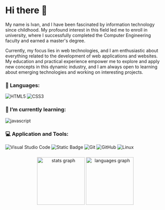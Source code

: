 # Hi there 👋

My name is Ivan, and I have been fascinated by information technology since childhood. My profound interest in this field led me to enroll in university, where I successfully completed the Computer Engineering faculty and earned a master's degree.

Currently, my focus lies in web technologies, and I am enthusiastic about everything related to the development of web applications and websites. My education and practical experience empower me to explore and apply new concepts in this dynamic industry, and I am always open to learning about emerging technologies and working on interesting projects.

### 📜 Languages:

![HTML5](https://img.shields.io/badge/html5-%23E34F26.svg?style=for-the-badge&logo=html5&logoColor=white)
![CSS3](https://img.shields.io/badge/css3-%231572B6.svg?style=for-the-badge&logo=css3&logoColor=white)

### 🌱 I’m currently learning:

![javascript](https://img.shields.io/badge/javascript%20-%23323330.svg?&style=for-the-badge&logo=javascript&logoColor=%23F7DF1E)

### 💻 Application and Tools:

![Visual Studio Code](https://img.shields.io/badge/Visual%20Studio%20Code-0078d7.svg?style=for-the-badge&logo=visual-studio-code&logoColor=white)
![Static Badge](https://img.shields.io/badge/FIGMA-white?style=for-the-badge&logo=FIGMA&logoColor=black)
![Git](https://img.shields.io/badge/git-%23F05033.svg?style=for-the-badge&logo=git&logoColor=white)
![GitHub](https://img.shields.io/badge/github-%23121011.svg?style=for-the-badge&logo=github&logoColor=white)
![Linux](https://img.shields.io/badge/Linux-FCC624?style=for-the-badge&logo=linux&logoColor=black)

###

<div align="center">
  <img src="https://github-readme-stats.vercel.app/api?username=Alter-White&hide=issues,contribs&show=reviews&show_icons=true&theme=radical&hide_border=true" height="150" alt="stats graph"  />
  <img src="https://github-readme-stats.vercel.app/api/top-langs/?username=Alter-White&layout=compact&theme=radical&hide_border=true" height="150" alt="languages graph"  />
</div>

###

<!--
**Alter-White/Alter-White** is a ✨ _special_ ✨ repository because its `README.md` (this file) appears on your GitHub profile.

Here are some ideas to get you started:

- 🔭 I’m currently working on ...
- 🌱 I’m currently learning ...
- 👯 I’m looking to collaborate on ...
- 🤔 I’m looking for help with ...
- 💬 Ask me about ...
- 📫 How to reach me: ...
- 😄 Pronouns: ...
- ⚡ Fun fact: ...
-->
